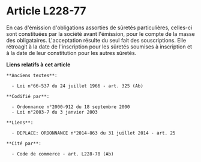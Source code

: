# Article L228-77

En cas d'émission d'obligations assorties de sûretés particulières, celles-ci sont constituées par la société avant
l'émission, pour le compte de la masse des obligataires. L'acceptation résulte du seul fait des souscriptions. Elle rétroagit
à la date de l'inscription pour les sûretés soumises à inscription et à la date de leur constitution pour les autres sûretés.

**Liens relatifs à cet article**

	**Anciens textes**:

	  - Loi n°66-537 du 24 juillet 1966 - art. 325 (Ab)

	**Codifié par**:

	  - Ordonnance n°2000-912 du 18 septembre 2000
	  - Loi n°2003-7 du 3 janvier 2003

	**Liens**:

	  - DEPLACE: ORDONNANCE n°2014-863 du 31 juillet 2014 - art. 25

	**Cité par**:

	  - Code de commerce - art. L228-78 (Ab)
